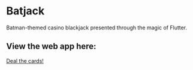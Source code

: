 # Batjack

Batman-themed casino blackjack presented through the magic of Flutter.

## View the web app here: 
[Deal the cards!]([url](https://blacktom-549a8.web.app/))
